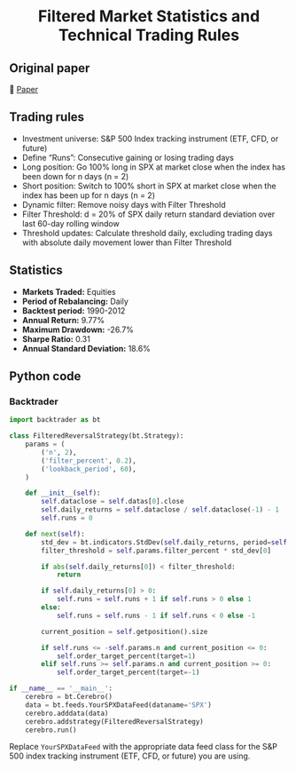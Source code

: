 <div align="center">
  <h1>Filtered Market Statistics and Technical Trading Rules</h1>
</div>

## Original paper

📕 [Paper](https://papers.ssrn.com/sol3/papers.cfm?abstract_id=2260609)

## Trading rules

- Investment universe: S&P 500 Index tracking instrument (ETF, CFD, or future)
- Define “Runs”: Consecutive gaining or losing trading days
- Long position: Go 100% long in SPX at market close when the index has been down for n days (n = 2)
- Short position: Switch to 100% short in SPX at market close when the index has been up for n days (n = 2)
- Dynamic filter: Remove noisy days with Filter Threshold
- Filter Threshold: d = 20% of SPX daily return standard deviation over last 60-day rolling window
- Threshold updates: Calculate threshold daily, excluding trading days with absolute daily movement lower than Filter Threshold

## Statistics

- **Markets Traded:** Equities
- **Period of Rebalancing:** Daily
- **Backtest period:** 1990-2012
- **Annual Return:** 9.77%
- **Maximum Drawdown:** -26.7%
- **Sharpe Ratio:** 0.31
- **Annual Standard Deviation:** 18.6%

## Python code

### Backtrader

```python
import backtrader as bt

class FilteredReversalStrategy(bt.Strategy):
    params = (
        ('n', 2),
        ('filter_percent', 0.2),
        ('lookback_period', 60),
    )

    def __init__(self):
        self.dataclose = self.datas[0].close
        self.daily_returns = self.dataclose / self.dataclose(-1) - 1
        self.runs = 0

    def next(self):
        std_dev = bt.indicators.StdDev(self.daily_returns, period=self.params.lookback_period)
        filter_threshold = self.params.filter_percent * std_dev[0]

        if abs(self.daily_returns[0]) < filter_threshold:
            return

        if self.daily_returns[0] > 0:
            self.runs = self.runs + 1 if self.runs > 0 else 1
        else:
            self.runs = self.runs - 1 if self.runs < 0 else -1

        current_position = self.getposition().size

        if self.runs <= -self.params.n and current_position <= 0:
            self.order_target_percent(target=1)
        elif self.runs >= self.params.n and current_position >= 0:
            self.order_target_percent(target=-1)

if __name__ == '__main__':
    cerebro = bt.Cerebro()
    data = bt.feeds.YourSPXDataFeed(dataname='SPX')
    cerebro.adddata(data)
    cerebro.addstrategy(FilteredReversalStrategy)
    cerebro.run()
```

Replace `YourSPXDataFeed` with the appropriate data feed class for the S&P 500 index tracking instrument (ETF, CFD, or future) you are using.